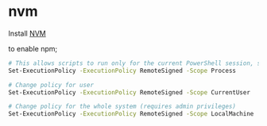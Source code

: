 # nvm

Install [NVM](https://github.com/coreybutler/nvm-windows)

to enable npm;

```bash
# This allows scripts to run only for the current PowerShell session, so it's safer.
Set-ExecutionPolicy -ExecutionPolicy RemoteSigned -Scope Process

# Change policy for user
Set-ExecutionPolicy -ExecutionPolicy RemoteSigned -Scope CurrentUser

# Change policy for the whole system (requires admin privileges)
Set-ExecutionPolicy -ExecutionPolicy RemoteSigned -Scope LocalMachine
```
